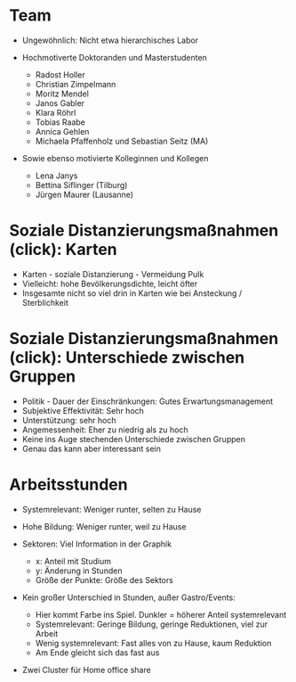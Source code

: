 # Team

* Ungewöhnlich: Nicht etwa hierarchisches Labor
* Hochmotiverte Doktoranden und Masterstudenten

  * Radost Holler
  * Christian Zimpelmann
  * Moritz Mendel
  * Janos Gabler
  * Klara Röhrl
  * Tobias Raabe
  * Annica Gehlen
  * Michaela Pfaffenholz und Sebastian Seitz (MA)

* Sowie ebenso motivierte Kolleginnen und Kollegen

  * Lena Janys
  * Bettina Siflinger (Tilburg)
  * Jürgen Maurer (Lausanne)


# Soziale Distanzierungsmaßnahmen (click): Karten

* Karten - soziale Distanzierung - Vermeidung Pulk
* Vielleicht: hohe Bevölkerungsdichte, leicht öfter
* Insgesamte nicht so viel drin in Karten wie bei Ansteckung / Sterblichkeit


# Soziale Distanzierungsmaßnahmen (click): Unterschiede zwischen Gruppen

* Politik - Dauer der Einschränkungen: Gutes Erwartungsmanagement
* Subjektive Effektivität: Sehr hoch
* Unterstützung: sehr hoch
* Angemessenheit: Eher zu niedrig als zu hoch
* Keine ins Auge stechenden Unterschiede zwischen Gruppen
* Genau das kann aber interessant sein


# Arbeitsstunden

* Systemrelevant: Weniger runter, selten zu Hause
* Hohe Bildung: Weniger runter, weil zu Hause
* Sektoren: Viel Information in der Graphik

   * x: Anteil mit Studium
   * y: Änderung in Stunden
   * Größe der Punkte: Größe des Sektors

* Kein großer Unterschied in Stunden, außer Gastro/Events:

  * Hier kommt Farbe ins Spiel. Dunkler = höherer Anteil systemrelevant
  * Systemrelevant: Geringe Bildung, geringe Reduktionen, viel zur Arbeit
  * Wenig systemrelevant: Fast alles von zu Hause, kaum Reduktion
  * Am Ende gleicht sich das fast aus

* Zwei Cluster für Home office share
